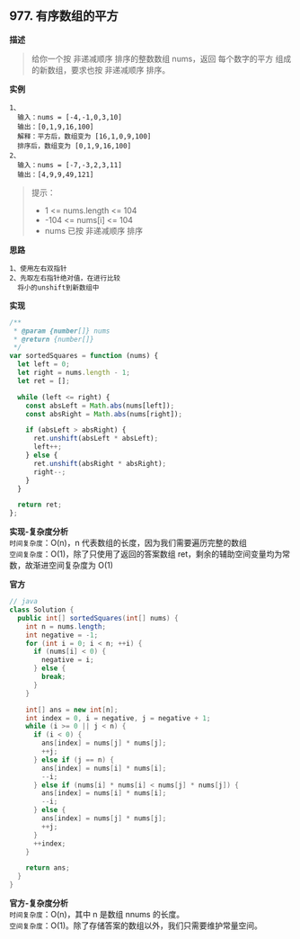 ## 977. 有序数组的平方

**描述**

> 给你一个按 非递减顺序 排序的整数数组 nums，返回 每个数字的平方 组成的新数组，要求也按 非递减顺序 排序。

**实例**

```
1、
  输入：nums = [-4,-1,0,3,10]
  输出：[0,1,9,16,100]
  解释：平方后，数组变为 [16,1,0,9,100]
  排序后，数组变为 [0,1,9,16,100]
2、
  输入：nums = [-7,-3,2,3,11]
  输出：[4,9,9,49,121]
```

> 提示：
>
> - 1 <= nums.length <= 104
> - -104 <= nums[i] <= 104
> - nums 已按 非递减顺序 排序

**思路**

```
1、使用左右双指针
2、先取左右指针绝对值，在进行比较
  将小的unshift到新数组中
```

**实现**

```js
/**
 * @param {number[]} nums
 * @return {number[]}
 */
var sortedSquares = function (nums) {
  let left = 0;
  let right = nums.length - 1;
  let ret = [];

  while (left <= right) {
    const absLeft = Math.abs(nums[left]);
    const absRight = Math.abs(nums[right]);

    if (absLeft > absRight) {
      ret.unshift(absLeft * absLeft);
      left++;
    } else {
      ret.unshift(absRight * absRight);
      right--;
    }
  }

  return ret;
};
```

**实现-复杂度分析**  
`时间复杂度`：O(n)，n 代表数组的长度，因为我们需要遍历完整的数组  
`空间复杂度`：O(1)，除了只使用了返回的答案数组 ret，剩余的辅助空间变量均为常数，故渐进空间复杂度为 O(1)

**官方**

```java
// java
class Solution {
  public int[] sortedSquares(int[] nums) {
    int n = nums.length;
    int negative = -1;
    for (int i = 0; i < n; ++i) {
      if (nums[i] < 0) {
        negative = i;
      } else {
        break;
      }
    }

    int[] ans = new int[n];
    int index = 0, i = negative, j = negative + 1;
    while (i >= 0 || j < n) {
      if (i < 0) {
        ans[index] = nums[j] * nums[j];
        ++j;
      } else if (j == n) {
        ans[index] = nums[i] * nums[i];
        --i;
      } else if (nums[i] * nums[i] < nums[j] * nums[j]) {
        ans[index] = nums[i] * nums[i];
        --i;
      } else {
        ans[index] = nums[j] * nums[j];
        ++j;
      }
      ++index;
    }

    return ans;
  }
}
```

**官方-复杂度分析**  
`时间复杂度`：O(n)，其中 n 是数组 nnums 的长度。  
`空间复杂度`：O(1)。除了存储答案的数组以外，我们只需要维护常量空间。
